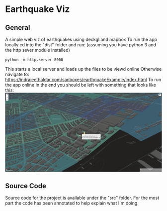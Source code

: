 # Earthquake Viz
## General
A simple web viz of earthquakes using deckgl and mapbox
To run the app locally cd into the "dist" folder and run:
(assuming you have python 3 and the http sever module installed)
```
python -m http.server 8000
```
This starts a local server and loads up the files to be viewd online
Otherwise navigate to: 
https://indrajeethaldar.com/sanboxes/earthquakeExample/index.html
To run the app online
In the end you should be left with something that looks like this: 
![Screenshot](Screenshot_2021-11-05_193154.png?raw=true "Screenshot")
## Source Code
Source code for the project is available under the "src" folder. For the most part the code has been annotated to help explain what I'm doing. 
